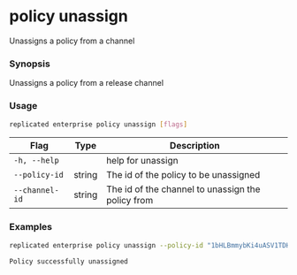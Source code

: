 # policy unassign

Unassigns a policy from a channel

### Synopsis

Unassigns a policy from a release channel

### Usage
```bash
replicated enterprise policy unassign [flags]
```


| Flag                  | Type   | Description |
|-----------------------|--------|-------------|
| `-h, --help` | | help for unassign |
| `--policy-id` | string | The id of the policy to be unassigned |
| `--channel-id` | string | The id of the channel to unassign the policy from |

### Examples

```bash
replicated enterprise policy unassign --policy-id "1bHLBmmybKi4uASV1TDHldZCB6H" --channel-id "1aUcp52Hcvval50e1gyYaoW5oUO"

Policy successfully unassigned
```
